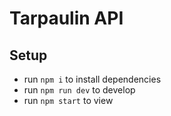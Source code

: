# Tarpaulin API

## Setup
* run `npm i` to install dependencies
* run `npm run dev` to develop
* run `npm start` to view